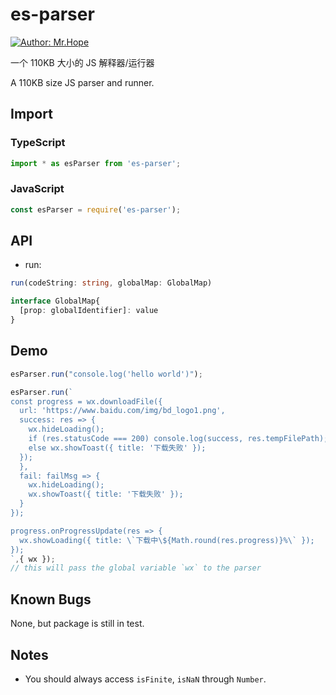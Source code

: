 # es-parser

[![Author: Mr.Hope](https://img.shields.io/badge/作者-Mr.Hope-blue.svg?style=for-the-badge)](https://mrhope.site)
<!-- [![License](https://img.shields.io/npm/l/es-parser.svg?style=for-the-badge)](https://github.com/Mister-Hope/es-parser/blob/master/LICENSE) -->

一个 110KB 大小的 JS 解释器/运行器

A 110KB size JS parser and runner.

## Import

### TypeScript

```ts
import * as esParser from 'es-parser';
```

### JavaScript

```js
const esParser = require('es-parser');
```

## API

- run:

```ts
run(codeString: string, globalMap: GlobalMap)

interface GlobalMap{
  [prop: globalIdentifier]: value
}
```

## Demo

```js
esParser.run("console.log('hello world')");

esParser.run(`
const progress = wx.downloadFile({
  url: 'https://www.baidu.com/img/bd_logo1.png',
  success: res => {
    wx.hideLoading();
    if (res.statusCode === 200) console.log(success, res.tempFilePath);
    else wx.showToast({ title: '下载失败' });
  });
  },
  fail: failMsg => {
    wx.hideLoading();
    wx.showToast({ title: '下载失败' });
  }
});

progress.onProgressUpdate(res => {
  wx.showLoading({ title: \`下载中\${Math.round(res.progress)}%\` });
});
`,{ wx });
// this will pass the global variable `wx` to the parser
```

## Known Bugs

None, but package is still in test.

## Notes

- You should always access `isFinite`, `isNaN` through `Number`.
